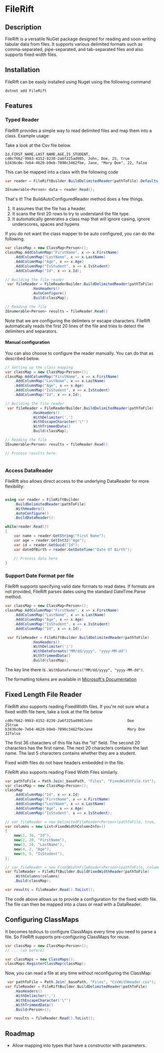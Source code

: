 # FileRift

## Description

FileRift is a versatile NuGet package designed for reading and soon writing tabular data from files. It supports various
delimited formats such as comma-separated, pipe-separated, and tab-separated files and also supports fixed width files.

## Installation

FileRift can be easily installed using Nuget using the following command

```
dotnet add FileRift
```

## Features

### Typed Reader

FileRift provides a simple way to read delimited files and map them into a class. Example usage:

Take a look at the Csv file below.
```
Id,FIRST_NAME,LAST_NAME,AGE,IS_STUDENT,
cd0cf662-9983-4152-8230-2a6f225ad985, John, Doe, 25, true
b3436c0e-7eb4-4620-b9eb-7890c3462fbe, Jane, "Mary Doe", 22, false
```

This can be mapped into a class with the following code
```csharp
var reader = FileRiftBuilder.BuildDelimitedReader(pathToFile).Defaults.BuildAutoConfiguredReader<Person>();

IEnumerable<Person> data = reader.Read();
```
That's it! The BuildAutoConfiguredReader method does a few things.
1. It assumes that the file has a header.
2. It scans the first 20 rows to try to understand the file type.
3. It automatically generates a class map that will ignore casing, ignore underscores, spaces and hypens


If you do not want the class mapper to be auto configured, you can do the following.
```csharp
var classMap = new ClassMap<Person>();
classMap.AddColumnMap("FirstName", x => x.FirstName)
    .AddColumnMap("LastName", x => x.LastName)
    .AddColumnMap("Age", x => x.Age)
    .AddColumnMap("IsStudent", x => x.IsStudent)
    .AddColumnMap("Id", x => x.Id);

// Building the file reader
 var fileReader = FileReaderBuilder.BuildDelimitedReader(pathToFile)
            .HasHeaders()
            .AutoConfigure()
            .Build(classMap);

// Reading the file
IEnumerable<Person> results = fileReader.Read()
```

Note that we are configuring the delimters or escape characters. FileRift
automatically reads the first 20 lines of the file and tries to detect the 
delimiters and separators.

#### Manual configuration
You can also choose to configure the reader manually. You can do that as described below.
```csharp
// Setting up the class mapping
var classMap = new ClassMap<Person>();
classMap.AddColumnMap("FirstName", x => x.FirstName)
    .AddColumnMap("LastName", x => x.LastName)
    .AddColumnMap("Age", x => x.Age)
    .AddColumnMap("IsStudent", x => x.IsStudent)
    .AddColumnMap("Id", x => x.Id);

// Building the file reader
 var fileReader = FileReaderBuilder.BuildDelimitedReader(pathToFile)
            .HasHeaders()
            .WithDelimiter(',')
            .WithEscapeCharacter('\"')
            .WithTrimmedData()
            .Build(classMap);

// Reading the file
IEnumerable<Person> results = fileReader.Read()

// Process results here.
            
```

### Access DataReader

FileRift also allows direct access to the underlying DataReader for more flexibility:
```csharp

using var reader = FileRiftBuilder
    .BuildDelimitedReader(pathToFile)
    .WithHeaders()
    .AutoConfigure()
    .BuildDataReader():

while(reader.Read()) 
{
    var name = reader.GetString("First Name");
    var age = reader.GetInt32("Age");
    var id = reader.GetGuid("Id");
    var dateOfBirth = reader.GetDateTime("Date Of Birth");
    
    // Process data here
}
```

### Support Date Format per file

FileRift supports specifying valid date formats to read dates. If formats are not provided,
FileRift parses dates using the standard DateTime.Parse method.

```csharp
var classMap = new ClassMap<Person>();
classMap.AddColumnMap("FirstName", x => x.FirstName)
    .AddColumnMap("LastName", x => x.LastName)
    .AddColumnMap("Age", x => x.Age)
    .AddColumnMap("IsStudent", x => x.IsStudent)
    .AddColumnMap("Id", x => x.Id);

 var fileReader = FileRiftBuilder.BuildDelimitedReader(pathToFile)
            .HasHeaders()
            .WithDelimiter('|')
            .WithDateFormats("MM/dd/yyyy", "yyyy-MM-dd")
            .WithTrimmedData()
            .Build(classMap);

```

The key line there is `.WithDateFormats("MM/dd/yyyy", "yyyy-MM-dd")`.

The formatting tokens are available
in [Microsoft's Documentation](https://learn.microsoft.com/en-us/dotnet/standard/base-types/custom-date-and-time-format-strings)

## Fixed Length File Reader

FileRift also supports reading FixedWidth files. If you're not sure what a fixed width file here, take a look at the
file below

```
cd0cf662-9983-4152-8230-2a6f225ad985John                Doe                 25true 
b3436c0e-7eb4-4620-b9eb-7890c3462fbeJane                Mary Doe            22false
```

The first 36 characters of this file has the "Id" field. The second 20 characters has the first name.
The next 20 characters contains the last name. The last 5 characters contains whether they are a student.

Fixed width files do not have headers embedded in the file.

FileRift also supports reading Fixed Width Files similarly.

```csharp
var pathToFile = Path.Join(_basePath, "Files", "FixedWidthFile.txt");
var classMap = new ClassMap<Person>();
classMap
    .AddColumnMap("Id", x => x.Id)
    .AddColumnMap("FirstName", x => x.FirstName)
    .AddColumnMap("LastName", x => x.LastName)
    .AddColumnMap("Age", x => x.Age)
    .AddColumnMap("IsStudent", x => x.IsStudent);

// var fileReader = new DelimitedFileReader<Person>(pathToFile, true, ',', '\"', classMap, true);
var columns = new List<FixedWidthColumnInfo>()
{
    new(1, 36, "Id"),
    new(2, 20, "FirstName"),
    new(3, 20, "LastName"),
    new(4, 2, "Age"),
    new(5, 5, "IsStudent"),
};

// var fileReader = new FixedWidthFileReader<Person>(pathToFile, columns, classMap);
var fileReader = FileRiftBuilder.BuildFixedWidthReader(pathToFile)
    .WithColumns(columns)
    .Build(classMap);

var results = fileReader.Read().ToList();
```

The code above allows us to provide a configuration for the fixed width file. The file can then be mapped into a class
or read with a DataReader.

## Configuring ClassMaps

It becomes tedious to configure ClassMaps every time you need to parse a file. So FileRift supports pre-configuring
ClassMaps for reuse.

```csharp
var classMap = new ClassMap<Person>();
// ... (as before)

var classMaps = new ClassMaps();
classMaps.RegisterClassMap(classMap);
```

Now, you can read a file at any time without reconfiguring the ClassMap:

```csharp
 var pathToFile = Path.Join(_basePath, "Files", "CsvWithHeader.csv");
var fileReader = FileRiftBuilder.BuildDelimitedReader(pathToFile)
    .HasHeaders()
    .WithDelimiter(',')
    .WithEscapeCharacter('\"')
    .WithTrimmedData()
    .Build<Person>();

var results = fileReader.Read().ToList();
```

## Roadmap
- Allow mapping into types that have a constructor with parameters.